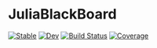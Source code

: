 # JuliaBlackBoard

[![Stable](https://img.shields.io/badge/docs-stable-blue.svg)](https://jverzani.github.io/JuliaBlackBoard.jl/stable)
[![Dev](https://img.shields.io/badge/docs-dev-blue.svg)](https://jverzani.github.io/JuliaBlackBoard.jl/dev)
[![Build Status](https://travis-ci.com/jverzani/JuliaBlackBoard.jl.svg?branch=master)](https://travis-ci.com/jverzani/JuliaBlackBoard.jl)
[![Coverage](https://codecov.io/gh/jverzani/JuliaBlackBoard.jl/branch/master/graph/badge.svg)](https://codecov.io/gh/jverzani/JuliaBlackBoard.jl)
